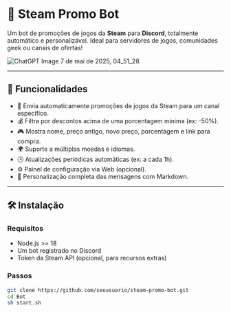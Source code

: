 # 🤖 Steam Promo Bot

Um bot de promoções de jogos da **Steam** para **Discord**, totalmente automático e personalizável. Ideal para servidores de jogos, comunidades geek ou canais de ofertas!

![ChatGPT Image 7 de mai  de 2025, 04_51_28](https://github.com/user-attachments/assets/1b9ae00f-f07d-4a59-bca6-8a7de087a2be)


---

## 🚀 Funcionalidades

- 🔔 Envia automaticamente promoções de jogos da Steam para um canal específico.
- 💰 Filtra por descontos acima de uma porcentagem mínima (ex: -50%).
- 🎮 Mostra nome, preço antigo, novo preço, porcentagem e link para compra.
- 🌍 Suporte a múltiplas moedas e idiomas.
- 🕒 Atualizações periódicas automáticas (ex: a cada 1h).
- ⚙️ Painel de configuração via Web (opcional).
- 🧠 Personalização completa das mensagens com Markdown.

---

## 🛠️ Instalação

### Requisitos

- Node.js >= 18
- Um bot registrado no Discord
- Token da Steam API (opcional, para recursos extras)

### Passos

```bash
git clone https://github.com/seuusuario/steam-promo-bot.git
cd Bot
sh start.sh
